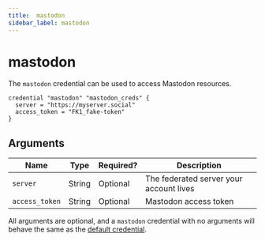```yaml
---
title:  mastodon
sidebar_label: mastodon
---
```


# mastodon

The `mastodon` credential can be used to access Mastodon resources.

```hcl
credential "mastodon" "mastodon_creds" {
  server = "https://myserver.social"
  access_token = "FK1_fake-token"
}
```

## Arguments

| Name            | Type    | Required?| Description
|-----------------|---------|----------|--------------------------------------
| `server`        |  String | Optional | The federated server your account lives
| `access_token`  |  String | Optional | Mastodon access token

All arguments are optional, and a `mastodon` credential with no arguments will behave the same as the [default credential](#default-credential).
